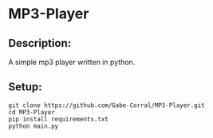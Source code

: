 # MP3-Player

## Description:

A simple mp3 player written in python.

## Setup:

```
git clone https://github.com/Gabe-Corral/MP3-Player.git
cd MP3-Player
pip install requirements.txt
python main.py
```
